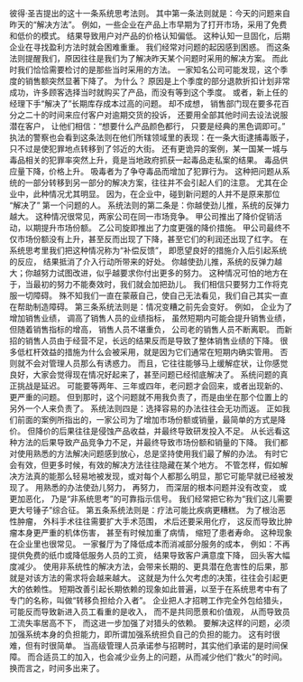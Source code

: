 彼得·圣吉提出的这十一条系统思考法则。
其中第一条法则就是：今天的问题来自昨天的“解决方法”。
例如，一些企业在产品上市早期为了打开市场，采用了免费和低价的模式。
结果导致用户对产品的价格认知偏低。
这种认知一旦固化，后期企业在寻找盈利方法时就会困难重重。
我们经常对问题的起因感到困惑。
而这条法则提醒我们，原因往往是我们为了解决昨天某个问题时采用的解决方案。
而此时我们恰恰需要检讨的是那些当时采用的方法。
一家知名公司可能发现，这个季度的销售额突然显著下降了。
为什么？
原因是上个季度的部分退款折扣计划非常成功，许多顾客选择当时就购买了产品，而没有等到这个季度。
或者，新上任的经理下手“解决了”长期库存成本过高的问题。
却不成想，
销售部门现在要多花百分之二十的时间来应付客户对逾期交货的投诉，
还要用全部其他时间去设法说服潜在客户，
让他们相信：“想要什么产品颜色都行，
只要是经典的黑色调即可。”
执法的警察也会看到这条法则在他们所辖领域里的表现：在一条大街逮捕毒贩子，
只不过是使犯罪地点转移到了邻近的大街。
还有更诡异的案例，某一国某一城与毒品相关的犯罪率突然上升，竟是当地政府抓获一起毒品走私案的结果。
毒品供应量下降，价格上升。
吸毒者为了争夺毒品而增加了犯罪行为。
这种把问题从系统的一部分转移到另一部分的解决方案，往往并不会引起人们的注意。
尤其在企业中，此种情况尤其明显。
因为，在企业中，碰到新问题的人并不是原来那位 “解决了” 第一个问题的人。
系统法则的第二条是：你越使劲儿推，系统的反弹力越大。
这种情况很常见，两家公司在同一市场竞争。
甲公司推出了降价促销活动，以期提升市场份额。
乙公司旋即推出了力度更强的降价措施。
甲公司最终不仅市场份额没有上升，甚至反而出现了下降，甚至它们的利润还出现了红字。
在系统思考里我们把这种情况称为“补偿反馈”，
即愿望良好的措施介入后引起系统的反应，
结果抵消了介入行动所带来的好处。
你越使劲儿推，系统的反弹力越大；你越努力试图改进，似乎越要求你付出更多的努力。
这种情况可怕的地方在于，当最初的努力不能奏效时，我们就会加把劲儿。
我们相信只要努力工作将克服一切障碍。
殊不知我们一直在蒙蔽自己，使自己无法看见，我们自己其实一直在帮助制造障碍。
第三条系统法则是：情况变糟之前先会变好。
例如，
企业为了增加销售业绩，
调高了销售人员的业绩指标，
虽然短期内可能会提升销售业绩，
但随着销售指标的增高，
销售人员不堪重负，
公司老的销售人员不断离职。
而新招的销售人员由于经营不足，长远的结果反而是导致了整体销售业绩的下降。
很多低杠杆效益的措施为什么会被采用，就是因为它们通常在短期内确实管用。
否则就不会对管理人员那么有诱惑力。
而且，它往往能够马上缓解症状，让你感觉良好，大家会觉得现在情况好起来了，甚至问题已经彻底解决了。
系统问题的真正挑战是延迟。
可能要等两年、三年或四年，老问题才会回来，或者出现新的、更严重的问题。
但到那时，这个问题就不用我负责了，而是由坐在那个位置上的另外一个人来负责了。
系统法则四是：选择容易的办法往往会无功而返。
正如我们前面的案例所指出的，一家公司为了增加市场份额或销量，最简单的方式是降价。
但降价的后果往往是侵蚀产品收益，并最终导致研发投入不足。
从长远看这种方法的后果导致产品竞争力不足，并最终导致市场份额和销量的下降。
我们都对使用熟悉的方法解决问题感到放心，总是坚持使用我们最了解的办法。
有时它会有效，但更多时候，有效的解决方法往往隐藏在某个地方。
不管怎样，假如解决方法真的能那么轻易地被发现，或对每个人都那么明显，那它可能早就已经被发现了。
用熟悉的办法使劲儿努力，
再努力，
而深层的根本问题并没有改变，
或更加恶化，
乃是“非系统思考”的可靠指示信号。
我们经常把它称为“我们这儿需要更大号锤子”综合征。
第五条系统法则是：疗法可能比疾病更糟糕。
为了根治恶性肿瘤，
外科手术往往需要扩大手术范围，
术后还要采用化疗，
这反而导致比肿瘤本身更严重的机体伤害，
甚至有时候加重了病情，
缩短了患者寿命。
这种现象在企业里也很常见。
一家餐厅为了降低成本而消减部分服务的成本，
例如：不再提供免费的纸巾或降低服务人员的工资，
结果导致客户满意度下降，
回头客大幅度减少。
使用非系统性的解决方法，会带来长期的、更具潜在危害性的后果，那就是对该方法的需求将会越来越大。
这就是为什么欠考虑的决策，往往会引起更大的依赖性。
短期改善引起长期依赖的现象如此普遍，以至于在系统思考中有了专门的名称，叫做“转移负担给介入者”。
企业把人才招聘工作完全外包给猎头，
可能反而导致新进入员工看重的是收入，
而不是共同愿景和价值观，
从而导致员工流失率居高不下，
而这进一步加强了对猎头的依赖。
要解决这样的问题，必须加强系统本身的负担能力，即所谓加强系统担负自己的负担的能力。
这有时很难，但有时很简单。
当高级管理人员承诺参与招聘时，其实他们承诺的是时间保障。
而合适员工的加入，也会减少业务上的问题，从而减少他们“救火”的时间。
换而言之，时间多出来了。
